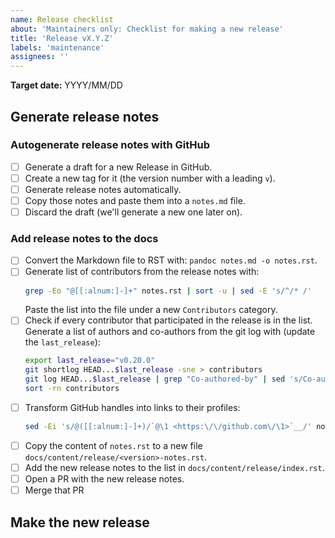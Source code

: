 ```yaml
---
name: Release checklist
about: 'Maintainers only: Checklist for making a new release'
title: 'Release vX.Y.Z'
labels: 'maintenance'
assignees: ''
---
```

<!-- Optional -->
**Target date:** YYYY/MM/DD

## Generate release notes

### Autogenerate release notes with GitHub

- [ ] Generate a draft for a new Release in GitHub.
- [ ] Create a new tag for it (the version number with a leading `v`).
- [ ] Generate release notes automatically.
- [ ] Copy those notes and paste them into a `notes.md` file.
- [ ] Discard the draft (we'll generate a new one later on).

### Add release notes to the docs

- [ ] Convert the Markdown file to RST with: `pandoc notes.md -o notes.rst`.
- [ ] Generate list of contributors from the release notes with:
  ```bash
  grep -Eo "@[[:alnum:]-]+" notes.rst | sort -u | sed -E 's/^/* /'
  ```
  Paste the list into the file under a new `Contributors` category.
- [ ] Check if every contributor that participated in the release is in the list. Generate a list of authors and co-authors from the git log with (update the `last_release`):
  ```bash
  export last_release="v0.20.0"
  git shortlog HEAD...$last_release -sne > contributors
  git log HEAD...$last_release | grep "Co-authored-by" | sed 's/Co-authored-by://' | sed 's/^[[:space:]]*/ /' | sort | uniq -c | sort -nr | sed 's/^ //' >> contributors
  sort -rn contributors
  ```
- [ ] Transform GitHub handles into links to their profiles:
  ```bash
  sed -Ei 's/@([[:alnum:]-]+)/`@\1 <https:\/\/github.com\/\1>`__/' notes.rst
  ```
- [ ] Copy the content of `notes.rst` to a new file `docs/content/release/<version>-notes.rst`.
- [ ] Add the new release notes to the list in `docs/content/release/index.rst`.
- [ ] Open a PR with the new release notes.
- [ ] Merge that PR

## Make the new release
